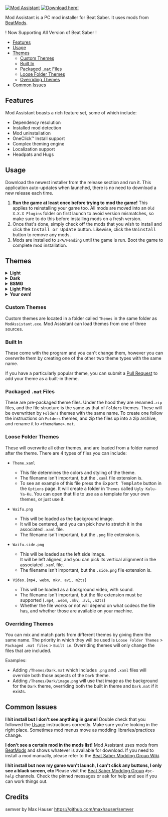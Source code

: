 [![Mod Assistant](https://github.com/bsmg/ModAssistant/assets/27714637/e4c206b2-a890-4c52-aacf-5c96aebadbc2)](https://github.com/Assistant/ModAssistant/releases/latest)
[![Download here!](https://github.com/bsmg/ModAssistant/assets/27714637/aa836eb6-abaf-4d29-8add-eb021fa30bf3)](https://github.com/Assistant/ModAssistant/releases/latest)

Mod Assistant is a PC mod installer for Beat Saber. It uses mods from [BeatMods](https://beatmods.com/).

! Now Supporting All Version of Beat Saber !

* [Features](#Features)
* [Usage](#Usage)
* [Themes](#Themes)
  * [Custom Themes](#Custom-Themes)
  * [Built In](#Built-In)
  * [Packaged `.mat` Files](#Packaged-mat-Files)
  * [Loose Folder Themes](#Loose-Folder-Themes)
  * [Overriding Themes](#Overriding-Themes)
* [Common Issues](#Common-Issues)


## Features

Mod Assistant boasts a rich feature set, some of which include:
* Dependency resolution
* Installed mod detection
* Mod uninstallation
* OneClick&trade; Install support
* Complex theming engine
* Localization support
* Headpats and Hugs

## Usage
Download the newest installer from the release section and run it. This application auto-updates when launched, there is no need to download a new release each time.

1. **Run the game at least once before trying to mod the game!** This applies to reinstalling your game too. All mods are moved into an `Old X.X.X Plugins` folder on first launch to avoid version mismatches, so make sure to do this before installing mods on a fresh version.
2. Once that's done, simply check off the mods that you wish to install and click the <kbd>Install or Update</kbd> button. Likewise, click the <kbd>Uninstall</kbd> button to remove any mods.
3. Mods are installed to `IPA/Pending` until the game is run. Boot the game to complete mod installation.


## Themes
<details>
    <summary><b>Light</b></summary>
    <div>
        <p><img alt="Intro" src="https://github.com/bsmg/ModAssistant/assets/27714637/ee96f5ab-e078-4c31-95f4-9ee604dc62cb" /></p>
        <p><img alt="Mods" src="https://github.com/bsmg/ModAssistant/assets/27714637/fc17bce8-c0e2-44df-a9da-428977ef1c24" /></p>
        <p><img alt="About" src="https://github.com/bsmg/ModAssistant/assets/27714637/a258b6a1-bece-452f-b62b-bc848a1ca739" /></p>
        <p><img alt="Options" src="https://github.com/bsmg/ModAssistant/assets/27714637/8f54759b-9237-44e8-9c30-9b57338cacaf" /></p>
    </div>
</details>

<details>
    <summary><b>Dark</b></summary>
    <div>
        <p><img alt="Intro" src="https://github.com/bsmg/ModAssistant/assets/27714637/8d72c87c-b93c-4b3c-9841-996b932d3bcb" /></p>
        <p><img alt="Mods" src="https://github.com/bsmg/ModAssistant/assets/27714637/b1546d78-de59-4a5b-be70-283dbdd4189a" /></p>
        <p><img alt="About" src="https://github.com/bsmg/ModAssistant/assets/27714637/64a9c77b-9a7a-41c1-aed2-cbfc2b395970" /></p>
        <p><img alt="Options" src="https://github.com/bsmg/ModAssistant/assets/27714637/54752449-41a8-4143-a382-026b33ea88ad" /></p>
    </div>
</details>

<details>
    <summary><b>BSMG</b></summary>
    <div>
        <p><img alt="Intro" src="https://github.com/bsmg/ModAssistant/assets/27714637/da56d90b-ea8e-4b1c-b50e-c248d4b202e0" /></p>
        <p><img alt="Mods" src="https://github.com/bsmg/ModAssistant/assets/27714637/b2816929-7a9c-4541-afb1-d913657d60eb" /></p>
        <p><img alt="About" src="https://github.com/bsmg/ModAssistant/assets/27714637/0ee07cdb-1d78-4cc4-a269-a9a4903c1e71" /></p>
        <p><img alt="Options" src="https://github.com/bsmg/ModAssistant/assets/27714637/dd8a352e-e4c3-4da9-b738-83b32675a362" /></p>
    </div>
</details>

<details>
    <summary><b>Light Pink</b></summary>
    <div>
        <p><img alt="Intro" src="https://github.com/bsmg/ModAssistant/assets/27714637/277d1e8c-c918-4824-b172-9190b029ce46" /></p>
        <p><img alt="Mods" src="https://github.com/bsmg/ModAssistant/assets/27714637/90e28ac5-1d09-4b95-a892-7e58bf60f7ca" /></p>
        <p><img alt="About" src="https://github.com/bsmg/ModAssistant/assets/27714637/6af72a5c-95c9-4589-9318-1f351d33c22e" /></p>
        <p><img alt="Options" src="https://github.com/bsmg/ModAssistant/assets/27714637/a3708f8d-87b5-4df0-b318-2e38be16b6f0" /></p>
    </div>
</details>

<details>
    <summary><b>Your own!</b></summary>
    <div>
        <p><img alt="Intro" src="https://github.com/bsmg/ModAssistant/assets/27714637/0be91ae8-4bfc-430e-b15a-d4900f9796b4" /></p>
        <p><img alt="Mods" src="https://github.com/bsmg/ModAssistant/assets/27714637/9e6d1802-a0d9-4ab4-b417-3e6bb9bef0db" /></p>
        <p><img alt="About" src="https://github.com/bsmg/ModAssistant/assets/27714637/9a8a0bc6-7ad9-4097-8b2c-156d0e49d372" /></p>
        <p><img alt="Options" src="https://github.com/bsmg/ModAssistant/assets/27714637/244f7d1b-6f25-49a8-979f-4d0f9761f55b" /></p>
    </div>
</details>

### Custom Themes
Custom themes are located in a folder called `Themes` in the same folder as `ModAssistant.exe`. Mod Assistant can load themes from one of three sources.

### Built In
These come with the program and you can't change them, however you can overwrite them by creating one of the other two theme types with the same name.

If you have a particularly popular theme, you can submit a [Pull Request](https://github.com/bsmg/ModAssistant/pulls) to add your theme as a built-in theme.

### Packaged `.mat` Files
These are pre-packaged theme files. Under the hood they are renamed`.zip` files, and the file structure is the same as that of `Folders` themes. These will be overwritten by `Folders` themes with the same name. 
To create one follow the instructions on `Folders` themes, and zip the files up into a zip archive, and rename it to `<themeName>.mat`.

### Loose Folder Themes
These will overwrite all other themes, and are loaded from a folder named after the theme. There are 4 types of files you can include:

* `Theme.xaml` 
  * This file determines the colors and styling of the theme.
  * The filename isn't important, but the `.xaml` file extension is.
  * To see an example of this file press the <kbd>Export Template</kbd> button in the `Options` page. It will create a folder in `Themes` called `Ugly Kulu-Ya-Ku`. You can open that file to use as a template for your own themes, or just use it. 
  
* `Waifu.png` 
  * This will be loaded as the background image.
  * It will be centered, and you can pick how to stretch it in the associated `.xaml` file.
  * The filename isn't important, but the `.png` file extension is.
* `Waifu.side.png`
  * This will be loaded as the left side image.<br />It will be left aligned, and you can pick its vertical alignment in the associated `.xaml` file.
  * The filename isn't important, but the `.side.png` file extension is.
* `Video.{mp4, webm, mkv, avi, m2ts}`
  * This will be loaded as a background video, with sound.
  * The filename isn't important, but the file extension must be supported (`.mp4`, `.webm`, `.mkv`, `.avi`, `.m2ts`)
  * Whether the file works or not will depend on what codecs the file has, and whether those are available on your machine.

### Overriding Themes
You can mix and match parts from different themes by giving them the same name.
The priority in which they will be used is `Loose Folder Themes` > `Packaged .mat files` > `Built in`. Overriding themes will only change the files that are included.

Examples:
* Adding `/Themes/Dark.mat` which includes `.png` and `.xaml` files will override both those aspects of the `Dark` theme.
* Adding `/Themes/Dark/image.png` will use that image as the background for the `Dark` theme, overriding both the built in theme and `Dark.mat` if it exists.


## Common Issues
**I hit install but I don't see anything in game!**
  Double check that you followed the [Usage](#usage) instructions correctly.
  Make sure you're looking in the right place. Sometimes mod menus move as  modding libraries/practices change.
  
**I don't see a certain mod in the mods list!**
  Mod Assistant uses mods from [BeatMods](https://beatmods.com/) and shows whatever is available for download. If you need to install a mod manually, please refer to the [Beat Saber Modding Group Wiki](https://bsmg.wiki/pc-modding.html#manual-installation).
  
**I hit install but now my game won't launch, I can't click any buttons, I only see a black screen, etc**
  Please visit the [Beat Saber Modding Group](https://discord.gg/beatsabermods) `#pc-help` channels. Check the pinned messages or ask for help and see if you can work things out.
  
## Credits
semver by Max Hauser
https://github.com/maxhauser/semver
